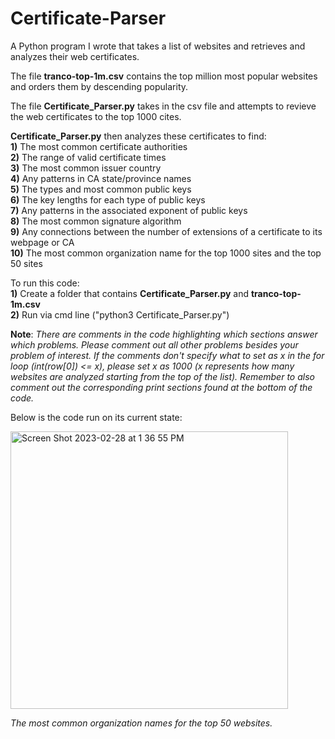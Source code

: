 # Certificate-Parser

A Python program I wrote that takes a list of websites and retrieves and analyzes their web certificates.

The file **tranco-top-1m.csv** contains the top million most popular websites and orders them by descending popularity. 

The file **Certificate_Parser.py** takes in the csv file and attempts to revieve the web certificates to the top 1000 cites. 

**Certificate_Parser.py** then analyzes these certificates to find: <br>
  **1)** The most common certificate authorities <br>
  **2)** The range of valid certificate times <br>
  **3)** The most common issuer country <br> 
  **4)** Any patterns in CA state/province names <br>
  **5)** The types and most common public keys <br>
  **6)** The key lengths for each type of public keys <br>
  **7)** Any patterns in the associated exponent of public keys <br>
  **8)** The most common signature algorithm <br>
  **9)** Any connections between the number of extensions of a certificate to its webpage or CA <br>
  **10)** The most common organization name for the top 1000 sites and the top 50 sites

To run this code: <br>
  **1)** Create a folder that contains **Certificate_Parser.py** and **tranco-top-1m.csv** <br>
  **2)** Run via cmd line ("python3 Certificate_Parser.py")
  
**Note**: *There are comments in the code highlighting which sections answer which problems. Please comment out all other problems besides your problem of interest. If the comments don't specify what to set as x in the for loop (int(row[0]) <= x), please set x as 1000 (x represents how many websites are analyzed starting from the top of the list). Remember to also comment out the corresponding print sections found at the bottom of the code.*

Below is the code run on its current state:

<img width="444" alt="Screen Shot 2023-02-28 at 1 36 55 PM" src="https://user-images.githubusercontent.com/125074849/221960331-728acf8e-d9bb-46fc-868b-70ef91429767.png">

*The most common organization names for the top 50 websites.*
